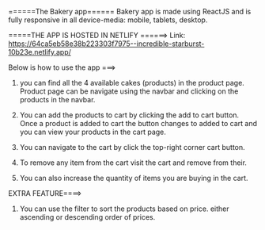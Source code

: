 ======The Bakery app====== Bakery app is made using ReactJS and is fully responsive in all device-media: mobile, tablets, desktop.

=====THE APP IS HOSTED IN NETLIFY ======> Link: https://64ca5eb58e38b223303f7975--incredible-starburst-10b23e.netlify.app/

Below is how to use the app ===>

1. you can find all the 4 available cakes (products) in the product page. Product page can be navigate using the navbar and clicking on the products in the navbar.

2. You can add the products to cart by clicking the add to cart button. Once a product is added to cart the button changes to added to cart and you can view your products in the cart page.

3. You can navigate to the cart by click the top-right corner cart button.

4. To remove any item from the cart visit the cart and remove from their.

5. You can also increase the quantity of items you are buying in the cart.

EXTRA FEATURE====>

1. You can use the filter to sort the products based on price. either ascending or descending order of prices.